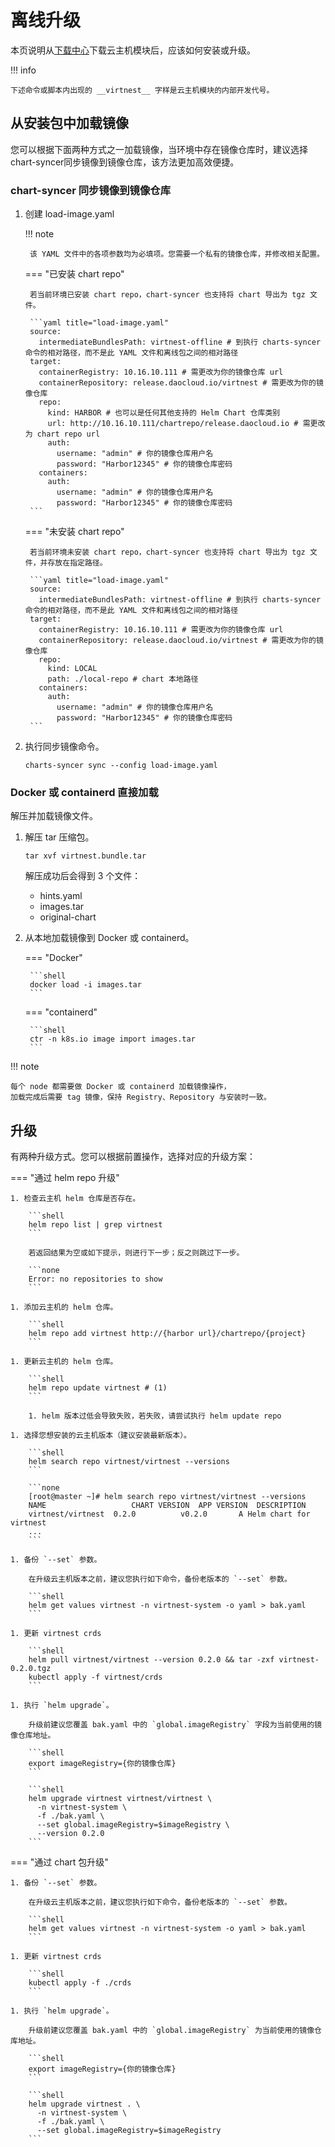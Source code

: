 # 离线升级

本页说明从[下载中心](../../download/index.md)下载云主机模块后，应该如何安装或升级。

!!! info

    下述命令或脚本内出现的 __virtnest__ 字样是云主机模块的内部开发代号。

## 从安装包中加载镜像

您可以根据下面两种方式之一加载镜像，当环境中存在镜像仓库时，建议选择chart-syncer同步镜像到镜像仓库，该方法更加高效便捷。

### chart-syncer 同步镜像到镜像仓库

1. 创建 load-image.yaml

    !!! note  

        该 YAML 文件中的各项参数均为必填项。您需要一个私有的镜像仓库，并修改相关配置。

    === "已安装 chart repo"

        若当前环境已安装 chart repo，chart-syncer 也支持将 chart 导出为 tgz 文件。

        ```yaml title="load-image.yaml"
        source:
          intermediateBundlesPath: virtnest-offline # 到执行 charts-syncer 命令的相对路径，而不是此 YAML 文件和离线包之间的相对路径
        target:
          containerRegistry: 10.16.10.111 # 需更改为你的镜像仓库 url
          containerRepository: release.daocloud.io/virtnest # 需更改为你的镜像仓库
          repo:
            kind: HARBOR # 也可以是任何其他支持的 Helm Chart 仓库类别
            url: http://10.16.10.111/chartrepo/release.daocloud.io # 需更改为 chart repo url
            auth:
              username: "admin" # 你的镜像仓库用户名
              password: "Harbor12345" # 你的镜像仓库密码
          containers:
            auth:
              username: "admin" # 你的镜像仓库用户名
              password: "Harbor12345" # 你的镜像仓库密码
        ```

    === "未安装 chart repo"

        若当前环境未安装 chart repo，chart-syncer 也支持将 chart 导出为 tgz 文件，并存放在指定路径。

        ```yaml title="load-image.yaml"
        source:
          intermediateBundlesPath: virtnest-offline # 到执行 charts-syncer 命令的相对路径，而不是此 YAML 文件和离线包之间的相对路径
        target:
          containerRegistry: 10.16.10.111 # 需更改为你的镜像仓库 url
          containerRepository: release.daocloud.io/virtnest # 需更改为你的镜像仓库
          repo:
            kind: LOCAL
            path: ./local-repo # chart 本地路径
          containers:
            auth:
              username: "admin" # 你的镜像仓库用户名
              password: "Harbor12345" # 你的镜像仓库密码
        ```

1. 执行同步镜像命令。

    ```shell
    charts-syncer sync --config load-image.yaml
    ```

### Docker 或 containerd 直接加载

解压并加载镜像文件。

1. 解压 tar 压缩包。

    ```shell
    tar xvf virtnest.bundle.tar
    ```

    解压成功后会得到 3 个文件：

    - hints.yaml
    - images.tar
    - original-chart

2. 从本地加载镜像到 Docker 或 containerd。

    === "Docker"

        ```shell
        docker load -i images.tar
        ```

    === "containerd"

        ```shell
        ctr -n k8s.io image import images.tar
        ```

!!! note

    每个 node 都需要做 Docker 或 containerd 加载镜像操作，
    加载完成后需要 tag 镜像，保持 Registry、Repository 与安装时一致。

## 升级

有两种升级方式。您可以根据前置操作，选择对应的升级方案：

=== "通过 helm repo 升级"

    1. 检查云主机 helm 仓库是否存在。

        ```shell
        helm repo list | grep virtnest
        ```

        若返回结果为空或如下提示，则进行下一步；反之则跳过下一步。

        ```none
        Error: no repositories to show
        ```

    1. 添加云主机的 helm 仓库。

        ```shell
        helm repo add virtnest http://{harbor url}/chartrepo/{project}
        ```

    1. 更新云主机的 helm 仓库。

        ```shell
        helm repo update virtnest # (1)
        ```

        1. helm 版本过低会导致失败，若失败，请尝试执行 helm update repo

    1. 选择您想安装的云主机版本（建议安装最新版本）。

        ```shell
        helm search repo virtnest/virtnest --versions
        ```

        ```none
        [root@master ~]# helm search repo virtnest/virtnest --versions
        NAME                   CHART VERSION  APP VERSION  DESCRIPTION
        virtnest/virtnest  0.2.0          v0.2.0       A Helm chart for virtnest
        ...
        ```

    1. 备份 `--set` 参数。

        在升级云主机版本之前，建议您执行如下命令，备份老版本的 `--set` 参数。

        ```shell
        helm get values virtnest -n virtnest-system -o yaml > bak.yaml
        ```

    1. 更新 virtnest crds

        ```shell
        helm pull virtnest/virtnest --version 0.2.0 && tar -zxf virtnest-0.2.0.tgz
        kubectl apply -f virtnest/crds
        ```

    1. 执行 `helm upgrade`。

        升级前建议您覆盖 bak.yaml 中的 `global.imageRegistry` 字段为当前使用的镜像仓库地址。

        ```shell
        export imageRegistry={你的镜像仓库}
        ```

        ```shell
        helm upgrade virtnest virtnest/virtnest \
          -n virtnest-system \
          -f ./bak.yaml \
          --set global.imageRegistry=$imageRegistry \
          --version 0.2.0
        ```

=== "通过 chart 包升级"

    1. 备份 `--set` 参数。

        在升级云主机版本之前，建议您执行如下命令，备份老版本的 `--set` 参数。

        ```shell
        helm get values virtnest -n virtnest-system -o yaml > bak.yaml
        ```

    1. 更新 virtnest crds

        ```shell
        kubectl apply -f ./crds
        ```

    1. 执行 `helm upgrade`。

        升级前建议您覆盖 bak.yaml 中的 `global.imageRegistry` 为当前使用的镜像仓库地址。

        ```shell
        export imageRegistry={你的镜像仓库}
        ```

        ```shell
        helm upgrade virtnest . \
          -n virtnest-system \
          -f ./bak.yaml \
          --set global.imageRegistry=$imageRegistry
        ```
